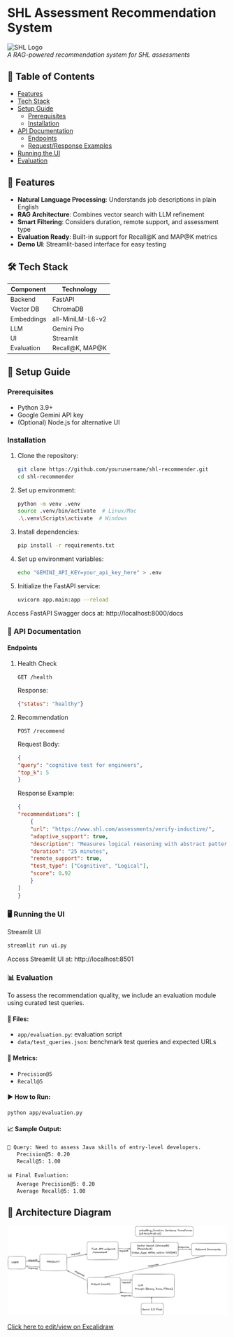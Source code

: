 # SHL Assessment Recommendation System

![SHL Logo](https://www.shl.com/-/media/project/shl-sites/shlglobal/rebrand-2021/shl-logo.svg)  
*A RAG-powered recommendation system for SHL assessments*

## 📌 Table of Contents
- [Features](#-features)
- [Tech Stack](#-tech-stack)
- [Setup Guide](#-setup-guide)
  - [Prerequisites](#prerequisites)
  - [Installation](#installation)
- [API Documentation](#-api-documentation)
  - [Endpoints](#endpoints)
  - [Request/Response Examples](#requestresponse-examples)
- [Running the UI](#-running-the-ui)
- [Evaluation](#-evaluation)

## 🌟 Features
- **Natural Language Processing**: Understands job descriptions in plain English
- **RAG Architecture**: Combines vector search with LLM refinement
- **Smart Filtering**: Considers duration, remote support, and assessment type
- **Evaluation Ready**: Built-in support for Recall@K and MAP@K metrics
- **Demo UI**: Streamlit-based interface for easy testing

## 🛠 Tech Stack
| Component       | Technology |
|----------------|------------|
| Backend        | FastAPI    |
| Vector DB      | ChromaDB   |
| Embeddings     | all-MiniLM-L6-v2 |
| LLM            | Gemini Pro |
| UI             | Streamlit  |
| Evaluation     | Recall@K, MAP@K |

## 🚀 Setup Guide

### Prerequisites
- Python 3.9+
- Google Gemini API key
- (Optional) Node.js for alternative UI

### Installation
1. Clone the repository:
   ```bash
   git clone https://github.com/yourusername/shl-recommender.git
   cd shl-recommender
   ```

2. Set up environment:
    ```bash
    python -m venv .venv
    source .venv/bin/activate  # Linux/Mac
    .\.venv\Scripts\activate  # Windows
    ```
3. Install dependencies:

    ```bash
    pip install -r requirements.txt
    ```
4. Set up environment variables:
    ```bash
    echo "GEMINI_API_KEY=your_api_key_here" > .env
    ```
5. Initialize the FastAPI service:
    ```bash
    uvicorn app.main:app --reload
    ```
Access FastAPI Swagger docs at: http://localhost:8000/docs

### 📡 API Documentation
#### Endpoints
1. Health Check
    ```http
    GET /health
    ```
    Response:

    ```json
    {"status": "healthy"}
    ```
2. Recommendation
    ```http
    POST /recommend
    ```

    Request Body:

    ```json
    {
    "query": "cognitive test for engineers",
    "top_k": 5
    }
    ```
    Response Example:
    ```json
    {
    "recommendations": [
        {
        "url": "https://www.shl.com/assessments/verify-inductive/",
        "adaptive_support": true,
        "description": "Measures logical reasoning with abstract patterns",
        "duration": "25 minutes",
        "remote_support": true,
        "test_type": ["Cognitive", "Logical"],
        "score": 0.92
        }
    ]
    }
    ```
### 🖥 Running the UI
Streamlit UI

```bash
streamlit run ui.py
```
Access Streamlit UI at: http://localhost:8501

### 📊 Evaluation

To assess the recommendation quality, we include an evaluation module using curated test queries.

#### 📁 Files:
- `app/evaluation.py`: evaluation script
- `data/test_queries.json`: benchmark test queries and expected URLs

#### 📐 Metrics:
- `Precision@5`
- `Recall@5`

#### ▶️ How to Run:
```bash
python app/evaluation.py
```

#### 📈 Sample Output:
```text
🔹 Query: Need to assess Java skills of entry-level developers.
   Precision@5: 0.20
   Recall@5: 1.00

📊 Final Evaluation:
   Average Precision@5: 0.20
   Average Recall@5: 1.00
```

## 🧠 Architecture Diagram

![Architecture Diagram](assets/architecture-diagram.png)

[Click here to edit/view on Excalidraw](https://excalidraw.com/#json=Ow8k89122YRjdC2_nx97I,-6Xs6UtLraoPKy4tqY1TNA)